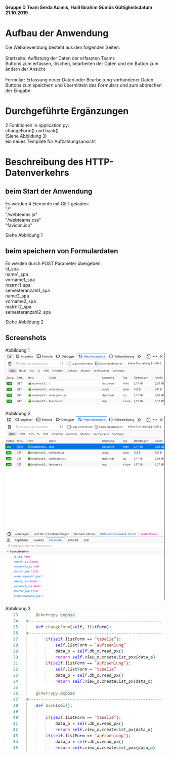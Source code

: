 **Gruppe D**
**Team Serda Acimis, Halil Ibrahim Gümüs**
**Gültigkeitsdatum 21.10.2019**

# Aufbau der Anwendung

Die Webanwendung besteht aus den folgenden Seiten:<br>
<br>
Startseite: Auflistung der Daten der erfassten Teams<br>
Buttons zum erfassen, löschen, bearbeiten der Daten und ein Button  zum ändern der Ansicht<br>
<br>
Formular: Erfassung neuer Daten oder Bearbeitung vorhandener Daten<br>
Buttons zum speichern und übermitteln des Formulars und zum abbrechen der Eingabe


# Durchgeführte Ergänzungen

2 Funktionen in application.py:<br>
changeForm() und back()<br>
(Siehe Abbildung 3)<br>
ein neues Template für Aufzählungsansicht

# Beschreibung des HTTP-Datenverkehrs


## beim Start der Anwendung

Es werden 4 Elemente mit GET geladen:<br>
"/"<br>
"/webteams.js"<br>
"/webteams.css"<br>
"favicon.ico"<br>

Siehe Abbildung 1

## beim speichern von Formulardaten

Es werden durch POST Parameter übergeben:<br>
id_spa<br>
name1_spa<br>
vorname1_spa<br>
matrnr1_spa<br>
semesteranzahl1_spa<br>
name2_spa<br>
vorname2_spa<br>
matrnr2_spa<br>
semesteranzahl2_spa<br>

Siehe Abbildung 2

## Screenshots
Abbildung 1
![](Abbildung1.png)

Abbildung 2
![](Abbildung2.png)

Abbildung 3
![](Abbildung3.png)